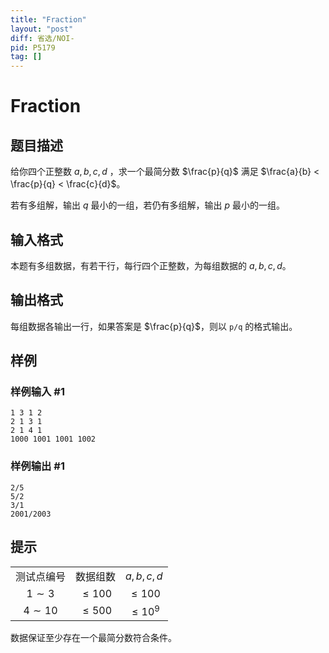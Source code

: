 ```yaml
---
title: "Fraction"
layout: "post"
diff: 省选/NOI-
pid: P5179
tag: []
---
```

# Fraction
## 题目描述

给你四个正整数 $a,\,b,\,c,\,d$ ，求一个最简分数 $\frac{p}{q}$ 满足 $\frac{a}{b} < \frac{p}{q} < \frac{c}{d}$。

若有多组解，输出 $q$ 最小的一组，若仍有多组解，输出 $p$ 最小的一组。
## 输入格式

本题有多组数据，有若干行，每行四个正整数，为每组数据的 $a,\,b,\,c,\,d$。
## 输出格式

每组数据各输出一行，如果答案是 $\frac{p}{q}$，则以 `p/q` 的格式输出。
## 样例

### 样例输入 #1
```
1 3 1 2
2 1 3 1
2 1 4 1
1000 1001 1001 1002

```
### 样例输出 #1
```
2/5
5/2
3/1
2001/2003
```
## 提示

||||
|:-:|:-:|:-:|
|测试点编号|数据组数|$a,\,b,\,c,\,d$|
|$1 \sim 3$|$\leqslant 100$|$\leqslant 100$|
|$4 \sim 10$|$\leqslant 500$|$\leqslant 10^9$|

数据保证至少存在一个最简分数符合条件。
